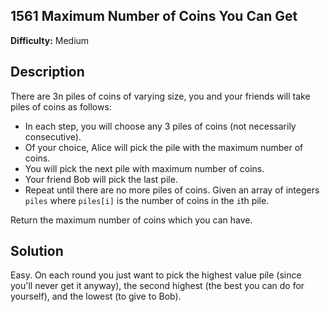 1561 Maximum Number of Coins You Can Get
---
__Difficulty:__ Medium

Description
---
There are 3n piles of coins of varying size, you and your friends will take piles of coins as follows:

 - In each step, you will choose any 3 piles of coins (not necessarily consecutive).
 - Of your choice, Alice will pick the pile with the maximum number of coins.
 - You will pick the next pile with maximum number of coins.
 - Your friend Bob will pick the last pile.
 - Repeat until there are no more piles of coins.
Given an array of integers `piles` where `piles[i]` is the number of coins in the `i`th pile.

Return the maximum number of coins which you can have.

Solution
---
Easy. On each round you just want to pick the highest value pile (since you'll never get it anyway), the second highest (the best you can do for yourself), and the lowest (to give to Bob). 
